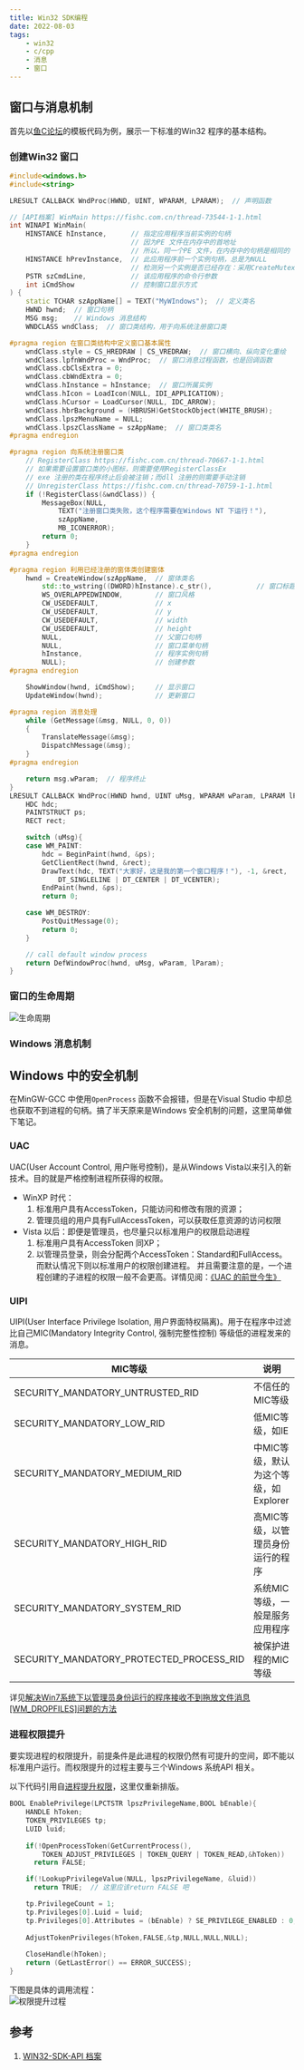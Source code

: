 ```yaml
---
title: Win32 SDK编程
date: 2022-08-03      
tags:   
    - win32  
    - c/cpp  
    - 消息  
    - 窗口   
---  
```


## 窗口与消息机制   
首先以[鱼C论坛](https://fishc.com.cn/thread-47361-1-1.html)的模板代码为例，展示一下标准的Win32 程序的基本结构。  
<!-- more -->
### 创建Win32 窗口
```c++
#include<windows.h>
#include<string>

LRESULT CALLBACK WndProc(HWND, UINT, WPARAM, LPARAM);  // 声明函数  

// [API档案] WinMain https://fishc.com.cn/thread-73544-1-1.html
int WINAPI WinMain(
	HINSTANCE hInstance,      // 指定应用程序当前实例的句柄
							  // 因为PE 文件在内存中的首地址
	                          // 所以，同一个PE 文件，在内存中的句柄是相同的
	HINSTANCE hPrevInstance,  // 此应用程序前一个实例句柄，总是为NULL
							  // 检测另一个实例是否已经存在：采用CreateMutex 函数
	PSTR szCmdLine,           // 该应用程序的命令行参数
	int iCmdShow              // 控制窗口显示方式
) {
	static TCHAR szAppName[] = TEXT("MyWIndows");  // 定义类名  
	HWND hwnd;  // 窗口句柄  
	MSG msg;    // Windows 消息结构  
	WNDCLASS wndClass;  // 窗口类结构，用于向系统注册窗口类  

#pragma region 在窗口类结构中定义窗口基本属性
	wndClass.style = CS_HREDRAW | CS_VREDRAW;  // 窗口横向、纵向变化重绘
	wndClass.lpfnWndProc = WndProc;  // 窗口消息过程函数，也是回调函数
	wndClass.cbClsExtra = 0;
	wndClass.cbWndExtra = 0;
	wndClass.hInstance = hInstance;  // 窗口所属实例
	wndClass.hIcon = LoadIcon(NULL, IDI_APPLICATION);
	wndClass.hCursor = LoadCursor(NULL, IDC_ARROW);
	wndClass.hbrBackground = (HBRUSH)GetStockObject(WHITE_BRUSH);
	wndClass.lpszMenuName = NULL;
	wndClass.lpszClassName = szAppName;  // 窗口类类名
#pragma endregion

#pragma region 向系统注册窗口类  
	// RegisterClass https://fishc.com.cn/thread-70667-1-1.html
	// 如果需要设置窗口类的小图标，则需要使用RegisterClassEx
	// exe 注册的类在程序终止后会被注销；而dll 注册的则需要手动注销
    // UnregisterClass https://fishc.com.cn/thread-70759-1-1.html
	if (!RegisterClass(&wndClass)) {
		MessageBox(NULL,
			TEXT("注册窗口类失败，这个程序需要在Windows NT 下运行！"),
			szAppName,
			MB_ICONERROR);
		return 0;
	}
#pragma endregion	

#pragma region 利用已经注册的窗体类创建窗体  
	hwnd = CreateWindow(szAppName,  // 窗体类名
		std::to_wstring((DWORD)hInstance).c_str(),           // 窗口标题
		WS_OVERLAPPEDWINDOW,        // 窗口风格
		CW_USEDEFAULT,              // x
		CW_USEDEFAULT,              // y
		CW_USEDEFAULT,              // width
		CW_USEDEFAULT,              // height
		NULL,                       // 父窗口句柄
		NULL,                       // 窗口菜单句柄
		hInstance,                  // 程序实例句柄
		NULL);                      // 创建参数
#pragma endregion

	ShowWindow(hwnd, iCmdShow);     // 显示窗口  
	UpdateWindow(hwnd);             // 更新窗口

#pragma region 消息处理  
	while (GetMessage(&msg, NULL, 0, 0))
	{
		TranslateMessage(&msg);
		DispatchMessage(&msg);
	}
#pragma endregion

	return msg.wParam;  // 程序终止
}
LRESULT CALLBACK WndProc(HWND hwnd, UINT uMsg, WPARAM wParam, LPARAM lParam) {
	HDC hdc;
	PAINTSTRUCT ps;
	RECT rect;

	switch (uMsg){
	case WM_PAINT:
		hdc = BeginPaint(hwnd, &ps);
		GetClientRect(hwnd, &rect);
		DrawText(hdc, TEXT("大家好，这是我的第一个窗口程序！"), -1, &rect,
			DT_SINGLELINE | DT_CENTER | DT_VCENTER);
		EndPaint(hwnd, &ps);
		return 0;

	case WM_DESTROY:
		PostQuitMessage(0);
		return 0;
	}

	// call default window process
	return DefWindowProc(hwnd, uMsg, wParam, lParam);
}
```

### 窗口的生命周期  

![生命周期](win32/window-lifcycle.svg)
### Windows 消息机制  

## Windows 中的安全机制  
在MinGW-GCC 中使用`OpenProcess` 函数不会报错，但是在Visual Studio 中却总也获取不到进程的句柄。搞了半天原来是Windows 安全机制的问题，这里简单做下笔记。  

### UAC
UAC(User Account Control, 用户账号控制)，是从Windows Vista以来引入的新技术。目的就是严格控制进程所获得的权限。  
- WinXP 时代：
  1. 标准用户具有AccessToken，只能访问和修改有限的资源；  
  2. 管理员组的用户具有FullAccessToken，可以获取任意资源的访问权限  
- Vista 以后：即便是管理员，也尽量只以标准用户的权限启动进程  
  1. 标准用户具有AccessToken 同XP；
  2. 以管理员登录，则会分配两个AccessToken：Standard和FullAccess。而默认情况下则以标准用户的权限创建进程。
并且需要注意的是，一个进程创建的子进程的权限一般不会更高。详情见阅：[《UAC 的前世今生》](https://xiangwangfeng.com/2010/10/20/UAC%E7%9A%84%E5%89%8D%E4%B8%96%E4%BB%8A%E7%94%9F/)

### UIPI  
UIPI(User Interface Privilege Isolation, 用户界面特权隔离)。用于在程序中过滤比自己MIC(Mandatory Integrity Control, 强制完整性控制) 等级低的进程发来的消息。  

MIC等级|说明    
---|---  
SECURITY_MANDATORY_UNTRUSTED_RID|不信任的MIC等级  
SECURITY_MANDATORY_LOW_RID|	低MIC等级，如IE  
SECURITY_MANDATORY_MEDIUM_RID|中MIC等级，默认为这个等级，如Explorer  
SECURITY_MANDATORY_HIGH_RID|高MIC等级，以管理员身份运行的程序  
SECURITY_MANDATORY_SYSTEM_RID|系统MIC等级，一般是服务应用程序  
SECURITY_MANDATORY_PROTECTED_PROCESS_RID|被保护进程的MIC等级  

详见[解决Win7系统下以管理员身份运行的程序接收不到拖放文件消息[WM_DROPFILES]问题的方法](https://blog.csdn.net/learner198461/article/details/42223835)  

### 进程权限提升  
要实现进程的权限提升，前提条件是此进程的权限仍然有可提升的空间，即不能以标准用户运行。而权限提升的过程主要与三个Windows 系统API 相关。  

以下代码引用自[进程提升权限](https://www.huaweicloud.com/articles/13251202.html)，这里仅重新排版。  
```c++
BOOL EnablePrivilege(LPCTSTR lpszPrivilegeName,BOOL bEnable){ 
	HANDLE hToken; 
	TOKEN_PRIVILEGES tp; 
	LUID luid; 
	
	if(!OpenProcessToken(GetCurrentProcess(),
	    TOKEN_ADJUST_PRIVILEGES | TOKEN_QUERY | TOKEN_READ,&hToken)) 
	  return FALSE; 

	if(!LookupPrivilegeValue(NULL, lpszPrivilegeName, &luid)) 
	  return TRUE;  // 这里应该return FALSE 吧

	tp.PrivilegeCount = 1; 
	tp.Privileges[0].Luid = luid; 
	tp.Privileges[0].Attributes = (bEnable) ? SE_PRIVILEGE_ENABLED : 0; 
	
	AdjustTokenPrivileges(hToken,FALSE,&tp,NULL,NULL,NULL);
	
	CloseHandle(hToken); 
	return (GetLastError() == ERROR_SUCCESS);
}
```

下图是具体的调用流程：  
![权限提升过程](win32/enable-privilege.svg)

## 参考  
1. [WIN32-SDK-API 档案](https://fishc.com.cn/forum.php?mod=forumdisplay&fid=255&filter=typeid&typeid=420)